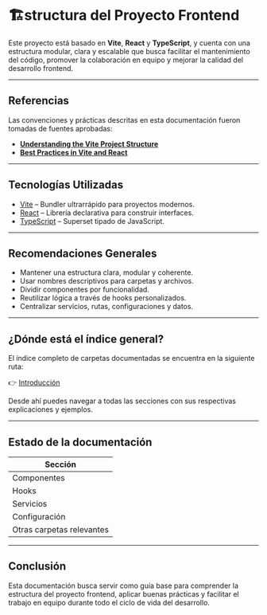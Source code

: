 # 🏗️structura del Proyecto Frontend

Este proyecto está basado en **Vite**, **React** y **TypeScript**, y cuenta con una estructura modular, clara y escalable que busca facilitar el mantenimiento del código, promover la colaboración en equipo y mejorar la calidad del desarrollo frontend.

---

## Referencias

Las convenciones y prácticas descritas en esta documentación fueron tomadas de fuentes aprobadas:

- [**Understanding the Vite Project Structure**](https://dev.to/theprinceofprogramming/understanding-the-vite-project-structure-28jp)
- [**Best Practices in Vite and React**](https://codeparrot.ai/blogs/a-beginners-guide-to-using-vite-react)

---

## Tecnologías Utilizadas

- [Vite](https://vitejs.dev/) – Bundler ultrarrápido para proyectos modernos.
- [React](https://reactjs.org/) – Librería declarativa para construir interfaces.
- [TypeScript](https://www.typescriptlang.org/) – Superset tipado de JavaScript.

---

## Recomendaciones Generales

- Mantener una estructura clara, modular y coherente.
- Usar nombres descriptivos para carpetas y archivos.
- Dividir componentes por funcionalidad.
- Reutilizar lógica a través de hooks personalizados.
- Centralizar servicios, rutas, configuraciones y datos.

---

## ¿Dónde está el índice general?

El índice completo de carpetas documentadas se encuentra en la siguiente ruta:

👉 [Introducción](./introduccion/README.md)

Desde ahí puedes navegar a todas las secciones con sus respectivas explicaciones y ejemplos.

---

## Estado de la documentación

| Sección       |
|---------------|
| Componentes   | 
| Hooks         | 
| Servicios     | 
| Configuración |
| Otras carpetas relevantes | 

---

## Conclusión

Esta documentación busca servir como guía base para comprender la estructura del proyecto frontend, aplicar buenas prácticas y facilitar el trabajo en equipo durante todo el ciclo de vida del desarrollo.